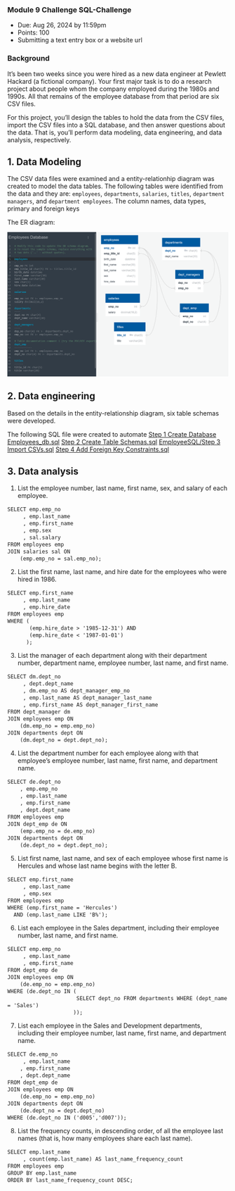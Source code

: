 ### Module 9 Challenge SQL-Challenge

-   Due: Aug 26, 2024 by 11:59pm
-   Points: 100
-   Submitting a text entry box or a website url

### Background

It’s been two weeks since you were hired as a new data engineer at Pewlett Hackard (a fictional company). Your first major task is to do a research project about people whom the company employed during the 1980s and 1990s. All that remains of the employee database from that period are six CSV files.

For this project, you’ll design the tables to hold the data from the CSV files, import the CSV files into a SQL database, and then answer questions about the data. That is, you’ll perform data modeling, data engineering, and data analysis, respectively.

## 1. Data Modeling

The CSV data files were examined and a entity-relationhip diagram was created to model the data tables. The following tables were identified from the data and they are: `employees`, `departments`, `salaries`, `titles`, `department managers`, and `department employees`. The column names, data types, primary and foreign keys

The ER diagram: 

![ERD](<EmployeeSQL/ERD/Employees Database Entity Relationship Diagram.png>) 



## 2. Data engineering

Based on the details in the entity-relationship diagram, six table schemas were developed.

The following SQL file were created to automate 
[Step 1 Create Database Employees_db.sql](<EmployeeSQL/Step 1 Create Database Employees_db.sql>)
[Step 2 Create Table Schemas.sql](<EmployeeSQL/Step 2 Create Table Schemas.sql>)
[EmployeeSQL/Step 3 Import CSVs.sql](<EmployeeSQL/Step 3 Import CSVs.sql>)
[Step 4 Add Foreign Key Constraints.sql](<EmployeeSQL/Step 4 Add Foreign Key Constraints.sql>)


## 3. Data analysis


1. List the employee number, last name, first name, sex, and salary of each employee.

```
SELECT emp.emp_no
     , emp.last_name
	 , emp.first_name
	 , emp.sex
	 , sal.salary
FROM employees emp
JOIN salaries sal ON
	(emp.emp_no = sal.emp_no);
```
   
2. List the first name, last name, and hire date for the employees who were hired in 1986.

```
SELECT emp.first_name
     , emp.last_name
     , emp.hire_date
FROM employees emp
WHERE (
       (emp.hire_date > '1985-12-31') AND 
	   (emp.hire_date < '1987-01-01')
	  );
```
 
3. List the manager of each department along with their department number, department name, employee number, last name, and first name.
```
SELECT dm.dept_no
     , dept.dept_name
	 , dm.emp_no AS dept_manager_emp_no
	 , emp.last_name AS dept_manager_last_name
	 , emp.first_name AS dept_manager_first_name
FROM dept_manager dm
JOIN employees emp ON
    (dm.emp_no = emp.emp_no)
JOIN departments dept ON
    (dm.dept_no = dept.dept_no);
```

4. List the department number for each employee along with that employee’s employee number, last name, first name, and department name.
 ```
SELECT de.dept_no
	 , emp.emp_no
     , emp.last_name
	 , emp.first_name
	 , dept.dept_name
FROM employees emp
JOIN dept_emp de ON
     (emp.emp_no = de.emp_no)
JOIN departments dept ON
     (de.dept_no = dept.dept_no);
 
 ```
5. List first name, last name, and sex of each employee whose first name is Hercules and whose last name begins with the letter B.

```
SELECT emp.first_name
     , emp.last_name
	 , emp.sex
FROM employees emp
WHERE (emp.first_name = 'Hercules')
  AND (emp.last_name LIKE 'B%');
```

6. List each employee in the Sales department, including their employee number, last name, and first name.

```
SELECT emp.emp_no
     , emp.last_name
	 , emp.first_name
FROM dept_emp de
JOIN employees emp ON
    (de.emp_no = emp.emp_no)
WHERE (de.dept_no IN (
                      SELECT dept_no FROM departments WHERE (dept_name = 'Sales')
                     ));
```

7. List each employee in the Sales and Development departments, including their employee number, last name, first name, and department name.
```
SELECT de.emp_no
     , emp.last_name
	, emp.first_name
	, dept.dept_name
FROM dept_emp de
JOIN employees emp ON
    (de.emp_no = emp.emp_no)
JOIN departments dept ON
    (de.dept_no = dept.dept_no)
WHERE (de.dept_no IN ('d005','d007'));
```

8. List the frequency counts, in descending order, of all the employee last names (that is, how many employees share each last name).
```
SELECT emp.last_name
     , count(emp.last_name) AS last_name_frequency_count
FROM employees emp
GROUP BY emp.last_name
ORDER BY last_name_frequency_count DESC;
```